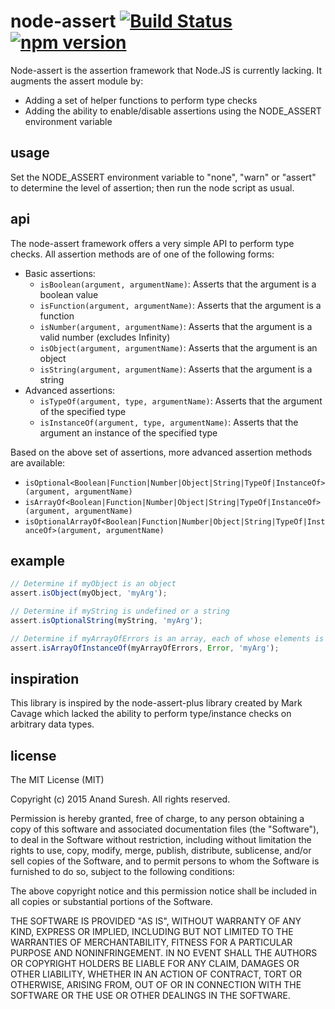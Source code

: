 # node-assert [![Build Status](https://travis-ci.org/anandsuresh/node-assert.svg?branch=master)](https://travis-ci.org/anandsuresh/node-assert) [![npm version](https://badge.fury.io/js/node-assert.svg)](http://badge.fury.io/js/node-assert)
Node-assert is the assertion framework that Node.JS is currently lacking. It augments the assert module by:

* Adding a set of helper functions to perform type checks
* Adding the ability to enable/disable assertions using the NODE_ASSERT environment variable


## usage

Set the NODE_ASSERT environment variable to "none", "warn" or "assert" to determine the level of assertion;
then run the node script as usual.


## api

The node-assert framework offers a very simple API to perform type checks. All assertion methods are of one of
the following forms:

* Basic assertions:
  * `isBoolean(argument, argumentName)`: Asserts that the argument is a boolean value
  * `isFunction(argument, argumentName)`: Asserts that the argument is a function
  * `isNumber(argument, argumentName)`: Asserts that the argument is a valid number (excludes Infinity)
  * `isObject(argument, argumentName)`: Asserts that the argument is an object
  * `isString(argument, argumentName)`: Asserts that the argument is a string
* Advanced assertions:
  * `isTypeOf(argument, type, argumentName)`: Asserts that the argument of the specified type
  * `isInstanceOf(argument, type, argumentName)`: Asserts that the argument an instance of the specified type

Based on the above set of assertions, more advanced assertion methods are available:
* `isOptional<Boolean|Function|Number|Object|String|TypeOf|InstanceOf>(argument, argumentName)`
* `isArrayOf<Boolean|Function|Number|Object|String|TypeOf|InstanceOf>(argument, argumentName)`
* `isOptionalArrayOf<Boolean|Function|Number|Object|String|TypeOf|InstanceOf>(argument, argumentName)`


## example
```javascript
// Determine if myObject is an object
assert.isObject(myObject, 'myArg');

// Determine if myString is undefined or a string
assert.isOptionalString(myString, 'myArg');

// Determine if myArrayOfErrors is an array, each of whose elements is an instance of Error
assert.isArrayOfInstanceOf(myArrayOfErrors, Error, 'myArg');
```

## inspiration

This library is inspired by the node-assert-plus library created by Mark Cavage which lacked the ability to
perform type/instance checks on arbitrary data types.


## license

The MIT License (MIT)

Copyright (c) 2015 Anand Suresh. All rights reserved.

Permission is hereby granted, free of charge, to any person obtaining a copy of this software and associated
documentation files (the "Software"), to deal in the Software without restriction, including without
limitation the rights to use, copy, modify, merge, publish, distribute, sublicense, and/or sell copies of the
Software, and to permit persons to whom the Software is furnished to do so, subject to the following
conditions:

The above copyright notice and this permission notice shall be included in all copies or substantial portions
of the Software.

THE SOFTWARE IS PROVIDED "AS IS", WITHOUT WARRANTY OF ANY KIND, EXPRESS OR IMPLIED, INCLUDING BUT NOT LIMITED
TO THE WARRANTIES OF MERCHANTABILITY, FITNESS FOR A PARTICULAR PURPOSE AND NONINFRINGEMENT. IN NO EVENT SHALL
THE AUTHORS OR COPYRIGHT HOLDERS BE LIABLE FOR ANY CLAIM, DAMAGES OR OTHER LIABILITY, WHETHER IN AN ACTION OF
CONTRACT, TORT OR OTHERWISE, ARISING FROM, OUT OF OR IN CONNECTION WITH THE SOFTWARE OR THE USE OR OTHER
DEALINGS IN THE SOFTWARE.
